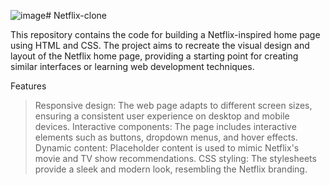 ![image](https://github.com/aimanshahpuri/Netflix-clone/images/125454433/1a330213-9dad-4197-bf4d-c9c48ff75f78)# Netflix-clone

This repository contains the code for building a Netflix-inspired home page using HTML and CSS. The project aims to recreate the visual design and layout of the Netflix home page, providing a starting point for creating similar interfaces or learning web development techniques.

Features
> Responsive design: The web page adapts to different screen sizes, ensuring a consistent user experience on desktop and mobile devices.
> Interactive components: The page includes interactive elements such as buttons, dropdown menus, and hover effects.
> Dynamic content: Placeholder content is used to mimic Netflix's movie and TV show recommendations.
> CSS styling: The stylesheets provide a sleek and modern look, resembling the Netflix branding.
